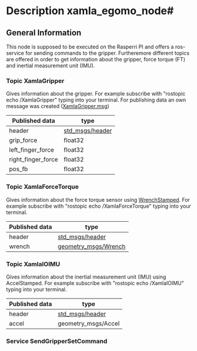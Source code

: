 # Description xamla_egomo_node#

## General Information ##

This node is supposed to be executed on the Rasperri PI and offers a ros-service for sending commands to the gripper. Furtheremore different topics are offered in order to get information about the gripper, force torque (FT) and inertial measurement unit (IMU).

### Topic XamlaGripper ###

Gives information about the gripper. For example subscribe with "rostopic echo /XamlaGripper" typing into your terminal.
For publishing data an own message was created ([XamlaGripper.msg](https://github.com/Xamla/xamla_egomo/tree/master/egomo_msgs/msg))

Published data | type
---------|-----------
header   | [std_msgs/header](http://docs.ros.org/jade/api/std_msgs/html/msg/Header.html)
grip_force | float32
left_finger_force | float32
right_finger_force | float32
pos_fb | float32

### Topic XamlaForceTorque ###

Gives information about the force torque sensor using [WrenchStamped](http://docs.ros.org/jade/api/geometry_msgs/html/msg/WrenchStamped.html). For example subscribe with "rostopic echo /XamlaForceTorque" typing into your terminal.

Published data | type
---------|-----------
header   | [std_msgs/header](http://docs.ros.org/jade/api/std_msgs/html/msg/Header.html)
wrench   | [geometry_msgs/Wrench](http://docs.ros.org/jade/api/geometry_msgs/html/msg/Wrench.html)

### Topic XamlaIOIMU ###

Gives information about the inertial measurement unit (IMU) using AccelStamped. For example subscribe with "rostopic echo /XamlaIOIMU" typing into your terminal.

Published data | type
---------|-----------
header   | [std_msgs/header](http://docs.ros.org/jade/api/std_msgs/html/msg/Header.html)
accel   | geometry_msgs/Accel

### Service SendGripperSetCommand ###
